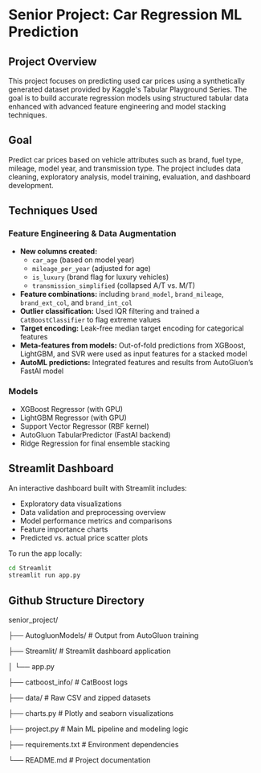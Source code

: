# Senior Project: Car Regression ML Prediction

## Project Overview

This project focuses on predicting used car prices using a synthetically generated dataset provided by Kaggle's Tabular Playground Series. The goal is to build accurate regression models using structured tabular data enhanced with advanced feature engineering and model stacking techniques.

## Goal

Predict car prices based on vehicle attributes such as brand, fuel type, mileage, model year, and transmission type. The project includes data cleaning, exploratory analysis, model training, evaluation, and dashboard development.

## Techniques Used

### Feature Engineering & Data Augmentation

- **New columns created:**
  - `car_age` (based on model year)
  - `mileage_per_year` (adjusted for age)
  - `is_luxury` (brand flag for luxury vehicles)
  - `transmission_simplified` (collapsed A/T vs. M/T)
- **Feature combinations:** including `brand_model`, `brand_mileage`, `brand_ext_col`, and `brand_int_col`
- **Outlier classification:** Used IQR filtering and trained a `CatBoostClassifier` to flag extreme values
- **Target encoding:** Leak-free median target encoding for categorical features
- **Meta-features from models:** Out-of-fold predictions from XGBoost, LightGBM, and SVR were used as input features for a stacked model
- **AutoML predictions:** Integrated features and results from AutoGluon’s FastAI model

### Models

- XGBoost Regressor (with GPU)
- LightGBM Regressor (with GPU)
- Support Vector Regressor (RBF kernel)
- AutoGluon TabularPredictor (FastAI backend)
- Ridge Regression for final ensemble stacking

## Streamlit Dashboard

An interactive dashboard built with Streamlit includes:

- Exploratory data visualizations
- Data validation and preprocessing overview
- Model performance metrics and comparisons
- Feature importance charts
- Predicted vs. actual price scatter plots

To run the app locally:

```bash
cd Streamlit
streamlit run app.py
```


## Github Structure Directory 
senior_project/

├── AutogluonModels/           # Output from AutoGluon training

├── Streamlit/                 # Streamlit dashboard application

│   └── app.py

├── catboost_info/             # CatBoost logs

├── data/                      # Raw CSV and zipped datasets

├── charts.py                  # Plotly and seaborn visualizations

├── project.py                 # Main ML pipeline and modeling logic

├── requirements.txt           # Environment dependencies

└── README.md                  # Project documentation

